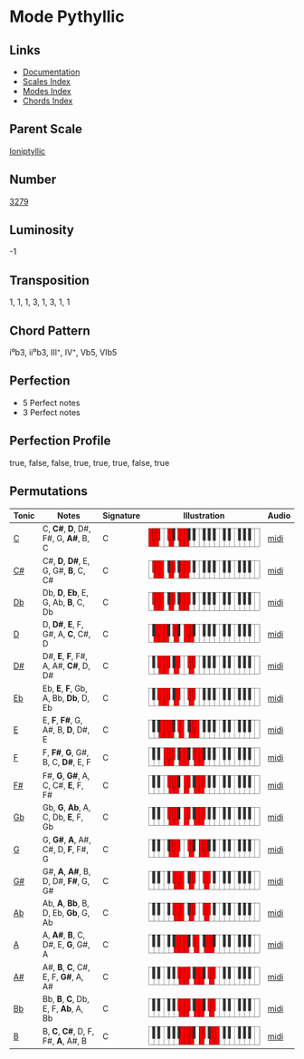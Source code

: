 # Mode Pythyllic

## Links

- [Documentation](README.md)
- [Scales Index](Scales.md)
- [Modes Index](Modes.md)
- [Chords Index](Chords.md)

## Parent Scale

[Ioniptyllic](ScaleIoniptyllic.md)

## Number

[3279](https://ianring.com/musictheory/scales/3279)

## Luminosity

-1

## Transposition

1, 1, 1, 3, 1, 3, 1, 1

## Chord Pattern

i⁰b3, ii⁰b3, III⁺, IV⁺, Vb5, VIb5

## Perfection

- 5 Perfect notes
- 3 Perfect notes

## Perfection Profile

true, false, false, true, true, true, false, true

## Permutations

| Tonic | Notes | Signature | Illustration | Audio |
|-------|-------|-----------|--------------|-------|
| [C](ModeCNaturalPythyllic.md) | C, **C#**, **D**, D#, F#, G, **A#**, B, C | C | ![CNaturalPythyllic](ModeCNaturalPythyllic.png) | [midi](https://github.com/edipermadi/music/blob/main/docs/ModeCNaturalPythyllic.mid?raw=true) |
| [C#](ModeCSharpPythyllic.md) | C#, **D**, **D#**, E, G, G#, **B**, C, C# | C | ![CSharpPythyllic](ModeCSharpPythyllic.png) | [midi](https://github.com/edipermadi/music/blob/main/docs/ModeCSharpPythyllic.mid?raw=true) |
| [Db](ModeDFlatPythyllic.md) | Db, **D**, **Eb**, E, G, Ab, **B**, C, Db | C | ![DFlatPythyllic](ModeDFlatPythyllic.png) | [midi](https://github.com/edipermadi/music/blob/main/docs/ModeDFlatPythyllic.mid?raw=true) |
| [D](ModeDNaturalPythyllic.md) | D, **D#**, **E**, F, G#, A, **C**, C#, D | C | ![DNaturalPythyllic](ModeDNaturalPythyllic.png) | [midi](https://github.com/edipermadi/music/blob/main/docs/ModeDNaturalPythyllic.mid?raw=true) |
| [D#](ModeDSharpPythyllic.md) | D#, **E**, **F**, F#, A, A#, **C#**, D, D# | C | ![DSharpPythyllic](ModeDSharpPythyllic.png) | [midi](https://github.com/edipermadi/music/blob/main/docs/ModeDSharpPythyllic.mid?raw=true) |
| [Eb](ModeEFlatPythyllic.md) | Eb, **E**, **F**, Gb, A, Bb, **Db**, D, Eb | C | ![EFlatPythyllic](ModeEFlatPythyllic.png) | [midi](https://github.com/edipermadi/music/blob/main/docs/ModeEFlatPythyllic.mid?raw=true) |
| [E](ModeENaturalPythyllic.md) | E, **F**, **F#**, G, A#, B, **D**, D#, E | C | ![ENaturalPythyllic](ModeENaturalPythyllic.png) | [midi](https://github.com/edipermadi/music/blob/main/docs/ModeENaturalPythyllic.mid?raw=true) |
| [F](ModeFNaturalPythyllic.md) | F, **F#**, **G**, G#, B, C, **D#**, E, F | C | ![FNaturalPythyllic](ModeFNaturalPythyllic.png) | [midi](https://github.com/edipermadi/music/blob/main/docs/ModeFNaturalPythyllic.mid?raw=true) |
| [F#](ModeFSharpPythyllic.md) | F#, **G**, **G#**, A, C, C#, **E**, F, F# | C | ![FSharpPythyllic](ModeFSharpPythyllic.png) | [midi](https://github.com/edipermadi/music/blob/main/docs/ModeFSharpPythyllic.mid?raw=true) |
| [Gb](ModeGFlatPythyllic.md) | Gb, **G**, **Ab**, A, C, Db, **E**, F, Gb | C | ![GFlatPythyllic](ModeGFlatPythyllic.png) | [midi](https://github.com/edipermadi/music/blob/main/docs/ModeGFlatPythyllic.mid?raw=true) |
| [G](ModeGNaturalPythyllic.md) | G, **G#**, **A**, A#, C#, D, **F**, F#, G | C | ![GNaturalPythyllic](ModeGNaturalPythyllic.png) | [midi](https://github.com/edipermadi/music/blob/main/docs/ModeGNaturalPythyllic.mid?raw=true) |
| [G#](ModeGSharpPythyllic.md) | G#, **A**, **A#**, B, D, D#, **F#**, G, G# | C | ![GSharpPythyllic](ModeGSharpPythyllic.png) | [midi](https://github.com/edipermadi/music/blob/main/docs/ModeGSharpPythyllic.mid?raw=true) |
| [Ab](ModeAFlatPythyllic.md) | Ab, **A**, **Bb**, B, D, Eb, **Gb**, G, Ab | C | ![AFlatPythyllic](ModeAFlatPythyllic.png) | [midi](https://github.com/edipermadi/music/blob/main/docs/ModeAFlatPythyllic.mid?raw=true) |
| [A](ModeANaturalPythyllic.md) | A, **A#**, **B**, C, D#, E, **G**, G#, A | C | ![ANaturalPythyllic](ModeANaturalPythyllic.png) | [midi](https://github.com/edipermadi/music/blob/main/docs/ModeANaturalPythyllic.mid?raw=true) |
| [A#](ModeASharpPythyllic.md) | A#, **B**, **C**, C#, E, F, **G#**, A, A# | C | ![ASharpPythyllic](ModeASharpPythyllic.png) | [midi](https://github.com/edipermadi/music/blob/main/docs/ModeASharpPythyllic.mid?raw=true) |
| [Bb](ModeBFlatPythyllic.md) | Bb, **B**, **C**, Db, E, F, **Ab**, A, Bb | C | ![BFlatPythyllic](ModeBFlatPythyllic.png) | [midi](https://github.com/edipermadi/music/blob/main/docs/ModeBFlatPythyllic.mid?raw=true) |
| [B](ModeBNaturalPythyllic.md) | B, **C**, **C#**, D, F, F#, **A**, A#, B | C | ![BNaturalPythyllic](ModeBNaturalPythyllic.png) | [midi](https://github.com/edipermadi/music/blob/main/docs/ModeBNaturalPythyllic.mid?raw=true) |
